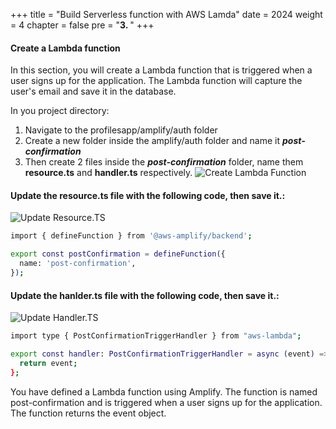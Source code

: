 +++
title = "Build Serverless function with AWS Lamda"
date = 2024
weight = 4
chapter = false
pre = "<b>3. </b>"
+++

#### Create a Lambda function

In this section, you will create a Lambda function that is triggered when a user signs up for the application. The Lambda function will capture the user's email and save it in the database.

In you project directory:

1. Navigate to the profilesapp/amplify/auth folder
2. Create a new folder inside the amplify/auth folder and name it _**post-confirmation**_
3. Then create 2 files inside the _**post-confirmation**_ folder, name them **resource.ts** and **handler.ts** respectively.
   ![Create Lambda Function](/images/workshop-setup/2_1_create_folder_post.png?width=full)

#### Update the resource.ts file with the following code, then save it.:

![Update Resource.TS](/images/workshop-setup/2_1_updateResourceTS.png?width=full)

```bash
import { defineFunction } from '@aws-amplify/backend';

export const postConfirmation = defineFunction({
  name: 'post-confirmation',
});
```

#### Update the hanlder.ts file with the following code, then save it.:

![Update Handler.TS](/images/workshop-setup/2_1_updateHandlerTS.png?width=full)

```bash
import type { PostConfirmationTriggerHandler } from "aws-lambda";

export const handler: PostConfirmationTriggerHandler = async (event) => {
  return event;
};
```

You have defined a Lambda function using Amplify. The function is named post-confirmation and is triggered when a user signs up for the application. The function returns the event object.
